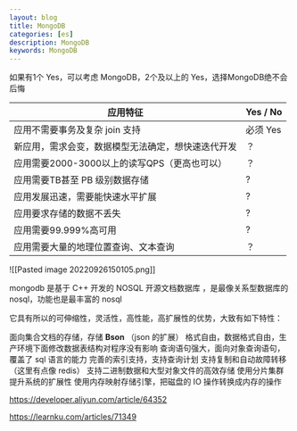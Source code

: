 ```yaml
---
layout: blog
title: MongoDB
categories: [es]
description: MongoDB
keywords: MongoDB
---
```



如果有1个 Yes，可以考虑 MongoDB，2个及以上的 Yes，选择MongoDB绝不会后悔
<table data-spm-anchor-id="a2c6h.12873639.article-detail.i10.4dcc4e4eci6Qjl">
<thead><tr>
<th data-spm-anchor-id="a2c6h.12873639.article-detail.i9.4dcc4e4eci6Qjl">应用特征</th>
<th>Yes / No</th>
</tr></thead>
<tbody>
<tr>
<td>应用不需要事务及复杂 join 支持</td>
<td>必须 Yes</td>
</tr>
<tr>
<td>新应用，需求会变，数据模型无法确定，想快速迭代开发</td>
<td>？</td>
</tr>
<tr>
<td>应用需要2000-3000以上的读写QPS（更高也可以）</td>
<td>？</td>
</tr>
<tr>
<td>应用需要TB甚至 PB 级别数据存储</td>
<td>?</td>
</tr>
<tr>
<td>应用发展迅速，需要能快速水平扩展</td>
<td data-spm-anchor-id="a2c6h.12873639.article-detail.i12.4dcc4e4eci6Qjl">?</td>
</tr>
<tr>
<td>应用要求存储的数据不丢失</td>
<td>?</td>
</tr>
<tr>
<td>应用需要99.999%高可用</td>
<td>?</td>
</tr>
<tr>
<td>应用需要大量的地理位置查询、文本查询</td>
<td>？</td>
</tr>
</tbody>
</table>







![[Pasted image 20220926150105.png]]
 
 
 mongodb 是基于 C++ 开发的 NOSQL 开源文档数据库 ，是最像关系型数据库的 nosql，功能也是最丰富的 nosql

它具有所以的可伸缩性，灵活性，高性能，高扩展性的优势，大致有如下特性：

面向集合文档的存储，存储 **Bson** （json 的扩展）
格式自由，数据格式自由，生产环境下面修改数据表结构对程序没有影响
查询语句强大，面向对象查询语句，覆盖了 sql 语言的能力
完善的索引支持，支持查询计划
支持复制和自动故障转移 （这里有点像 redis）
支持二进制数据和大型对象文件的高效存储
使用分片集群提升系统的扩展性
使用内存映射存储引擎，把磁盘的 IO 操作转换成内存的操作

















 
 
 https://developer.aliyun.com/article/64352

https://learnku.com/articles/71349
